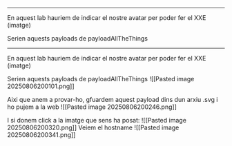 
---

En aquest lab hauriem de indicar el nostre avatar per poder fer el XXE (imatge)

Serien aquests payloads de payloadAllTheThings

---

En aquest lab hauriem de indicar el nostre avatar per poder fer el XXE (imatge)

Serien aquests payloads de payloadAllTheThings
![[Pasted image 20250806200101.png]]

Aixi que anem a provar-ho, gfuardem aquest payload dins dun arxiu .svg i ho pujem a la web
![[Pasted image 20250806200246.png]]

I si donem click a la imatge que sens ha posat:
![[Pasted image 20250806200320.png]]
Veiem el hostname
![[Pasted image 20250806200341.png]]
